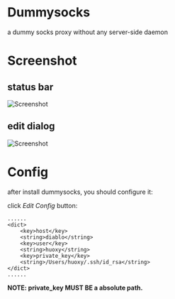 Dummysocks
======

a dummy socks proxy without any server-side daemon

# Screenshot
## status bar
![Screenshot](https://raw.github.com/huoxy/Dummysocks/master/menubar.png)

## edit dialog
![Screenshot](https://raw.github.com/huoxy/Dummysocks/master/editdialog.png)

# Config

after install dummysocks, you should configure it:

click *Edit Config* button:

```
......
<dict>
    <key>host</key>
    <string>diablo</string>
    <key>user</key>
    <string>huoxy</string>
    <key>private_key</key>
    <string>/Users/huoxy/.ssh/id_rsa</string>
</dict>
......
```

**NOTE: private_key MUST BE a absolute path.**
